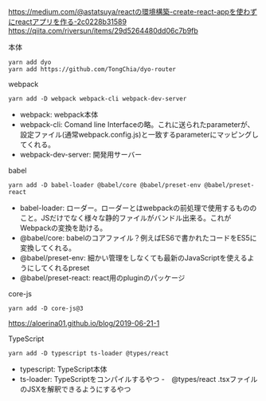 https://medium.com/@astatsuya/reactの環境構築-create-react-appを使わずにreactアプリを作る-2c0228b31589
https://qiita.com/riversun/items/29d5264480dd06c7b9fb


本体
```
yarn add dyo
yarn add https://github.com/TongChia/dyo-router
```

webpack
```
yarn add -D webpack webpack-cli webpack-dev-server
```
- webpack: webpack本体
- webpack-cli: Comand line Interfaceの略。これに送られたparameterが、設定ファイル(通常webpack.config.js)と一致するparameterにマッピングしてくれる。
- webpack-dev-server: 開発用サーバー

babel
```
yarn add -D babel-loader @babel/core @babel/preset-env @babel/preset-react
```
- babel-loader: ローダー。ローダーとはwebpackの前処理で使用するもののこと。JSだけでなく様々な静的ファイルがバンドル出来る。これがWebpackの変換を助ける。
- @babel/core: babelのコアファイル？例えばES6で書かれたコードをES5に変換してくれる。
- @babel/preset-env: 細かい管理をしなくても最新のJavaScriptを使えるようにしてくれるpreset
- @babel/preset-react: react用のpluginのパッケージ

core-js
```
yarn add -D core-js@3
```
https://aloerina01.github.io/blog/2019-06-21-1


TypeScript
```
yarn add -D typescript ts-loader @types/react
```
- typescript: TypeScript本体
- ts-loader: TypeScriptをコンパイルするやつ
-　@types/react .tsxファイルのJSXを解釈できるようにするやつ